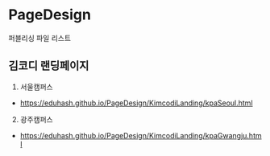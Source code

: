 # PageDesign
퍼블리싱 파일 리스트

## 김코디 랜딩페이지

1. 서울캠퍼스
+ https://eduhash.github.io/PageDesign/KimcodiLanding/kpaSeoul.html

2. 광주캠퍼스
+ https://eduhash.github.io/PageDesign/KimcodiLanding/kpaGwangju.html
